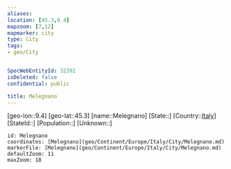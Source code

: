 ```yaml
---
aliases: 
location: [45.3,9.4]
mapzoom: [7,12] 
mapmarker: city 
type: City
tags:
- geo/City


SpocWebEntityId: 32392
isDeleted: false
confidential: public

title: Melegnano
---
```

[geo-lon::9.4]
[geo-lat::45.3]
[name::Melegnano]
[State::]
[Country::[Italy](geo/Continent/Europe/Italy.md)]
[StateId::]
[Population::]
[Unknown::]


```leaflet
id: Melegnano
coordinates: [Melegnano](geo/Continent/Europe/Italy/City/Melegnano.md)
markerFile: [Melegnano](geo/Continent/Europe/Italy/City/Melegnano.md)
defaultZoom: 11 
maxZoom: 18
```



